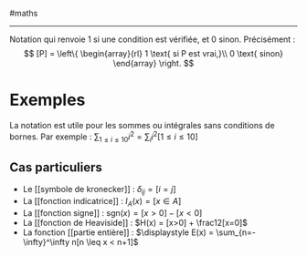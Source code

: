 #maths

---
Notation qui renvoie $1$ si une condition est vérifiée, et $0$ sinon.
Précisément :
$$
[P] = \left\{
\begin{array}{rl}
1 \text{ si P est vrai,}\\
0 \text{ sinon}
\end{array}
\right.
$$


# Exemples

La notation est utile pour les sommes ou intégrales sans conditions de bornes. Par exemple :
$\displaystyle\sum_{1\leq i\leq 10}i^2 = \sum_i i^2[1\leq i\leq 10]$


## Cas particuliers

 - Le [[symbole de kronecker]] : $\delta_{ij} = [i = j]$
 - La [[fonction indicatrice]] : $I_A(x) = [x\in A]$
 - La [[fonction signe]] : $\mathrm{sgn}(x) = [x>0]-[x<0]$
 - La [[fonction de Heaviside]] : $H(x) = [x>0] + \frac12[x=0]$
 - La fonction [[partie entière]] : $\displaystyle E(x) = \sum_{n=-\infty}^\infty n[n \leq x < n+1]$ 


